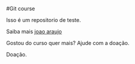 #Git course

Isso é um repositorio de teste.

Saiba mais [joao araujo](http://joao-unix.com)

Gostou do curso quer mais? Ajude com a doação.

Doação.
